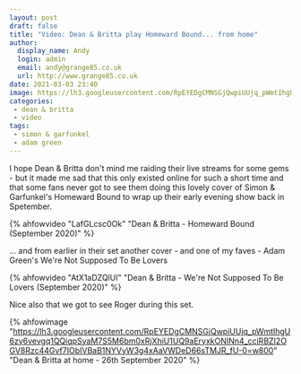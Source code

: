 ```yaml
---
layout: post
draft: false
title: "Video: Dean & Britta play Homeward Bound... from home"
author:
  display_name: Andy
  login: admin
  email: andy@grange85.co.uk
  url: http://www.grange85.co.uk
date: 2021-03-03 23:40
image: https://lh3.googleusercontent.com/RpEYEDgCMNSGjQwpiUUjq_pWmtIhgU6zy6vevgq1QQiqpSyaM7S5M6bm0xRjXhiU1UQ9aEryxkONINn4_cciRBZI2OGV8Rzc44Gvf7IObIVBaB1NYVyW3g4xAaVWDeD66sTMJR_fU-0=w2400
categories:
 - dean & britta
 - video
tags:
 - simon & garfunkel
 - adam green
---
```


I hope Dean & Britta don't mind me raiding their live streams for some gems - but it made me sad that this only existed online for such a short time and that some fans never got to see them doing this lovely cover of Simon & Garfunkel's Homeward Bound to wrap up their early evening show back in Spetember.


{% ahfowvideo "LafGLcsc0Ok" "Dean & Britta - Homeward Bound (September 2020)" %}

<!--more-->

... and from earlier in their set another cover - and one of my faves - Adam Green's We're Not Supposed To Be Lovers

{% ahfowvideo "AtX1aDZQlUI" "Dean & Britta - We're Not Supposed To Be Lovers (September 2020)" %}

Nice also that we got to see Roger during this set.

{% ahfowimage "https://lh3.googleusercontent.com/RpEYEDgCMNSGjQwpiUUjq_pWmtIhgU6zy6vevgq1QQiqpSyaM7S5M6bm0xRjXhiU1UQ9aEryxkONINn4_cciRBZI2OGV8Rzc44Gvf7IObIVBaB1NYVyW3g4xAaVWDeD66sTMJR_fU-0=w800" "Dean & Britta at home - 26th September 2020" %}
